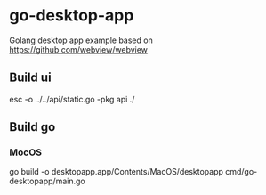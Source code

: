 # go-desktop-app

Golang desktop app example based on https://github.com/webview/webview

## Build ui

esc -o ../../api/static.go -pkg api ./

## Build go

### MocOS

go build -o desktopapp.app/Contents/MacOS/desktopapp cmd/go-desktopapp/main.go
